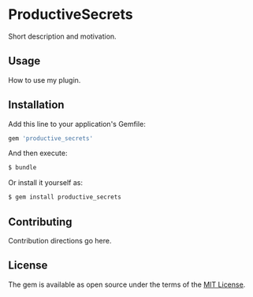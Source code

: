 # ProductiveSecrets
Short description and motivation.

## Usage
How to use my plugin.

## Installation
Add this line to your application's Gemfile:

```ruby
gem 'productive_secrets'
```

And then execute:
```bash
$ bundle
```

Or install it yourself as:
```bash
$ gem install productive_secrets
```

## Contributing
Contribution directions go here.

## License
The gem is available as open source under the terms of the [MIT License](https://opensource.org/licenses/MIT).
